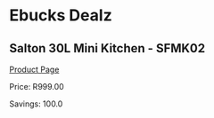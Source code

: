 
# Ebucks Dealz
## Salton 30L Mini Kitchen - SFMK02
[Product Page](https://www.ebucks.com/web/shop/productSelected.do?prodId=779050567&catId=704989856)

Price: R999.00

Savings: 100.0


	